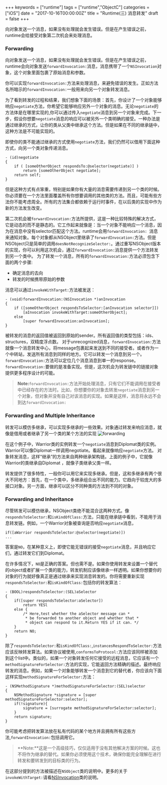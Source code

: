 +++
keywords = ["runtime"]
tags = ["runtime","ObjectC"]
categories = ["iOS"]
date = "2017-10-16T00:00:00Z"
title = "Runtime(三) 消息转发"
draft = false
+++


向对象发送一个消息，如果没有处理就会发生错误。但是在产生错误之前，runtime会给接受对象第二次机会来处理消息。
<!--more-->
### Forwarding

向对象发送一个消息，如果没有处理就会发生错误。但是在产生错误之前，runtime会向对象发送`forwardInvocation:`消息，消息携带了一个`NSInvocation`对象，这个对象里面包裹了原始消息和参数。

你可以实现`forwardInvocation:`方法来处理消息，来避免错误的发生。正如方法名所暗示的`forwardInvocation:`一般用来向另一个对象转发消息。

为了看到转发的过程和结果，我们想象下面的场景：首先，你设计了一个对象能够响应`negotiate`方法，你希望它能够响应另外一个对象的消息。无论`negotiate`的方法体是在哪里实现的,你可以通过传入`negotiate`消息到另一个对象来完成。下一步，假设你想要`negotiate`消息的响应可以被另外一个类明确的接受。一种办法是通过继承的方式，让你的类从父类中继承这个方法。但是如果在不同的继承链中，这种方法是不可能实现的。

即使你的类不能通过继承的方式使用`negotiate`方法，我们仍然可以借用下面这种方式，向另一个类对象传递消息。

```
- (id)negotiate
{
    if ( [someOtherObject respondsTo:@selector(negotiate)] )
        return [someOtherObject negotiate];
    return self;
}
```
但是这种方式有点笨重，特别是如果你有大量的消息需要传递到另一个类的时候。你必须要在一个方法里面覆盖所有你想要调用的其他类的方法。而且，可能有些方法你不能考虑周全。所有的方法集合都依赖于运行时事件，在以后类的实现中作为新的方法发生改变。

第二次机会被`forwardInvocation:`方法所提供，这是一种比较特殊的解决方式，它是动态的而不是静态的。它工作起来就像是：当一个对象不能响应一个消息，因为在消息中没有selector匹配这个方法。runtime会用`forwardInvocation: `消息来通知对象。每个对象都从NSObject里继承了`forwardInvocation:`方法。但是NSObject只是简单的调用`doesNotRecognizeSelector:`。通过重写NSObject版本的实现，你可以利用这次机会，通过`forwardInvocation:`消息提供一个方法转发到另一个类中。
为了转发一个消息，所有的`forwardInvocation:`方法必须包含下面的两个步骤:

- 确定消息的去向
- 转发的时候携带原始的参数

消息可以通过`invokeWithTarget:`方法被发送：
```
- (void)forwardInvocation:(NSInvocation *)anInvocation
{
	if ([someOtherObject respondsToSelector:[anInvocation selector]])
		[aInvocation invokeWithTarget:someOtherObject];
	else
		[super forwardInvocation:anInvocation];
}
```
被转发的消息的返回值被返回到原始的sender。所有返回值的类型包括：ids、structures，双精度浮点数。
对于unrecognized消息，`forwardInvocation:`方法就像一个消息转发中心，将message包裹起来发送到不同的接受者。或者作为一个中转站，发送所有消息到同样的地方。它可以转发一个消息到另一个。`forwardInvocation:`方法可以定位几个消息消息到单一的response。`forwardInvocation:`要做的是准备实现。但是，这次机会为转发链中的链接对象提供更多程序设计的可能。

>**Note:**`forwardInvocation:`方法开始处理消息，只有它们不能调用在接受者中已经存在的方法时。比如，你想要你的对象去转发`negotiate`消息到另一个对象，但对象并没有自己对该消息的实现。如果是这样，消息将永远不会到达`forwardInvocation:`

### Forwarding and Multiple Inheritance

转发可以模仿多继承，可以实现多继承的一些效果。对象通过转发来响应消息，就像是借用或者继承了另一个类的某个方法的实现
![forwarding](../../../forwarding.png)

在这个例子中，Warrior类的实例转发一个`negotiate`消息到Diplomat类的实例。Warrior可以像Diplomat一样调用negotiate。看起来就像响应`negotiate`方法。
对象转发消息，这样“继承”的方法来自两种继承架构链。上面的例子中，它就像Warrior的类继承自Diplomat ，就像子类继承父类一样。

转发提供了很多特性，一般你可以用它来实现多继承。但是，这和多继承有两个很大不同地方：首先，在一个类中，多继承组合出不同的能力。它趋向于较庞大的多接口对象。另一方面，继承可以区分不同种类的方法到不同的对象。

### Forwarding and Inheritance
尽管转发可以模仿继承，NSObject类绝不能混合这两种方式。像`respondsToSelector:`和`isKindOfClass:`方法，只能在继承链中看到，不能用于消息转发链。例如，一个Warrior对象被查询是否响应`negotiate`消息，
```
if([aWarrior respondsToSelector:@selector(negotiate)])
...
```
答案是`NO`，在某种意义上，即使它能无错误的接受`negotiate`消息，并且响应它们，通过转发它们到Diplomat。

在许多情况下，`NO`是正确的答案。但也需不是。如果你使用转发来设置一个替代的object或者扩展一个类的能力，转发机制应该像继承一样透明。如果你想要你的对象的行为就好像真正是通过继承来实现消息转发的。你将需要重新实现`respondsToSelector:`和`isKindOfClass:`包括你的转发算法：
```
- (BOOL)respondsToSelector:(SEL)aSelector
{
	if([super respondsToSelector:aSelector])
		return YESl
	else {
		/* Here,test whether the aSelector message can *
		 * be forwarded to another object and whether that *
		 * object can respond to it.Return YES if it can. */
	}
	return NO;
}
```
除了`respondsToSelector:`和`isKindOfClass:`,`instancesRespondToSelector:`方法应该反映转发算法。如果协议被使用,`conformsToProtocol:`方法应该同样被添加到这个list中。类似的，如果一个对象转发任何它接受的远程消息，它应该有一个`methodSignatureForSelector:`方法的实现，它能返回方法精确的描述。最终响应转发的消息。例如，如果一个对象能够转发一个消息到它的替代者，你应该向下面这样实现`methodSignatureForSelector:`方法：

```
- (NSMethodSignature *)methodSignatureForSelector:(SEL)selector
{
	NSMethodSignature *signature = [super methodSignatureForSelector:selector];
	if(!signature){
		signature = [surrogate methodSignatureForSelector:selector];
	}
	return signature;
}
```
你可能考虑把转发算法放在私有代码的某个地方并且拥有所有这些方法,`forwardInvocation:`包括调用它。

>**Note:**这是一个高级技巧，仅仅适用于没有其他解决方案的时候。这也不将作为继承的替代。如果你必须使用这个技术，确保你能完全理解在进行转发和要转发到的目标类的行为。

在这部分提到的方法被描述在`NSObject`类的说明中。更多的关于`invokeWithTarget:`请看[NSInvocation](https://developer.apple.com/documentation/foundation/nsinvocation)类的说明。





